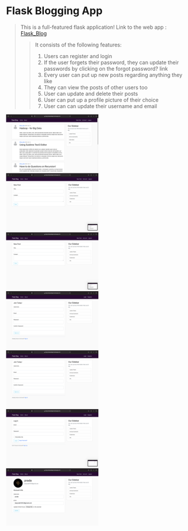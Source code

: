 # Flask Blogging App

>This is a full-featured flask application!
>Link to the web app : [Flask_Blog](https://blog-flaskwebapp.herokuapp.com)
>>It consists of the following features:
>>1. Users can register and login
>>2. If the user forgets their password, they can update their passwords by clicking on the forgot password? link
>>3. Every user can put up new posts regarding anything they like
>>4. They can view the posts of other users too 
>>5. User can update and delete their posts 
>>6. User can put up a profile picture of their choice
>>7. User can can update their username and email

<img src="Screenshot 2021-02-16 at 4.14.15 PM.png" width=50% height=50%>
<img src="Screenshot 2021-02-16 at 4.14.26 PM.png" width=50% height=50%>
<img src="Screenshot 2021-02-16 at 4.14.26 PM.png" width=50% height=50%>
<img src="Screenshot 2021-02-16 at 4.14.43 PM.png" width=50% height=50%>
<img src="Screenshot 2021-02-16 at 4.14.43 PM.png" width=50% height=50%>
<img src="Screenshot 2021-02-16 at 4.14.48 PM.png" width=50% height=50%>
<img src="Screenshot 2021-02-16 at 4.15.01 PM.png" width=50% height=50%>










